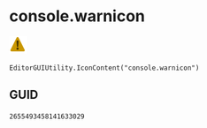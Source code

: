 # console.warnicon
![](/img/console.warnicon.png)

``` CSharp
EditorGUIUtility.IconContent("console.warnicon")
```
## GUID
```
2655493458141633029
```
